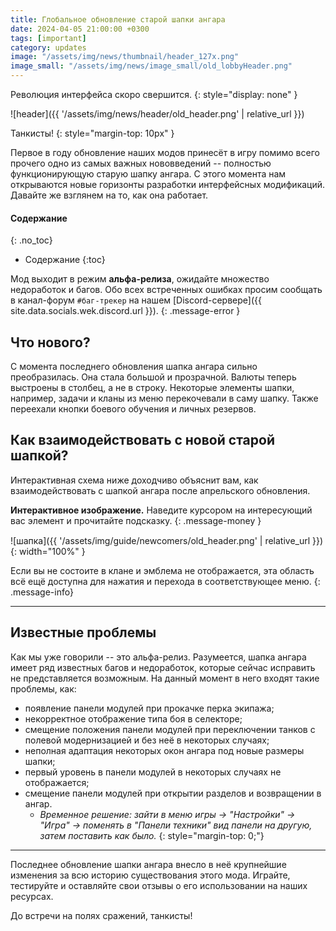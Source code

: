 ```yaml
---
title: Глобальное обновление старой шапки ангара
date: 2024-04-05 21:00:00 +0300
tags: [important]
category: updates
image: "/assets/img/news/thumbnail/header_127x.png"
image_small: "/assets/img/news/image_small/old_lobbyHeader.png"
---
```


Революция интерфейса скоро свершится.
{: style="display: none" }

![header]({{ '/assets/img/news/header/old_header.png' | relative_url }})

Танкисты!
{: style="margin-top: 10px" }

Первое в году обновление наших модов принесёт в игру помимо всего прочего одно из самых важных нововведений -- полностью функционирующую старую шапку ангара. С этого момента нам открываются новые горизонты разработки интерфейсных модификаций. Давайте же взглянем на то, как она работает.

#### Содержание
{: .no_toc}

- Содержание
{:toc}

Мод выходит в режим **альфа-релиза**, ожидайте множество недоработок и багов. Обо всех встреченных ошибках просим сообщать в канал-форум `#баг-трекер` на нашем [Discord-сервере]({{ site.data.socials.wek.discord.url }}).
{: .message-error }

## Что нового?

С момента последнего обновления шапка ангара сильно преобразилась. Она стала большой и прозрачной. Валюты теперь выстроены в столбец, а не в строку. Некоторые элементы шапки, например, задачи и кланы из меню перекочевали в саму шапку. Также переехали кнопки боевого обучения и личных резервов.

## Как взаимодействовать с новой старой шапкой?

Интерактивная схема ниже доходчиво объяснит вам, как взаимодействовать с шапкой ангара после апрельского обновления.

**Интерактивное изображение.** Наведите курсором на интересующий вас элемент и прочитайте подсказку.
{: .message-money }

<div class="diagram-tooltips">
  <div>
    <span tooltip="Это ваш игровой никнейм, при нажатии на него открывается современное окно профиля. Ниже находится статус вашего аккаунта." flow="down" style="top: -7px; left: 90px; padding: 0.5em 2.67em;"></span>
  </div>
  <div>
    <span tooltip="Кнопка создания взвода переехала в подменю выбора типа боя. При нажатии на данную кнопку создается окно взвода. Для каждого режима создается соответствующее окно." flow="down" style="top: 13px;left: -2px;padding: 1.1em 4.2em;"></span>
  </div>
  <div>
    <span tooltip="Иконка вашего клана. При нажатии на нее открывается современное окно клана." flow="left" style=" top: -86px; left: 106px; padding: 0.5em 0.48em;"></span>
    <span tooltip="Кнопка боевого обучения. При нажатии вас переносит на страницу руководства по игре прямо в клиенте." flow="right" style="top: -72px; left: -254px; padding: 0.8em 1.48em;"></span>
    <span tooltip="Кнопка боевых задач. При нажатии открывает страницу 'задач' в ангаре." flow="right" style="top: -72px; left: -352px; padding: 0.8em 1.88em;"></span>
  </div>
</div>

<style>
[tooltip] {
  position: relative;
}

[tooltip]::before,
[tooltip]::after {
  text-transform: none;
  font-size: .9em;
  line-height: 1;
  user-select: none;
  pointer-events: none;
  position: absolute;
  display: none;
  opacity: 0;
}
[tooltip]::before {
  content: '';
  border: 5px solid transparent;
  z-index: 1001;
}
[tooltip]::after {
    content: attr(tooltip);
    font: 12px "robotoregular", "Arial Narrow", Arial, sans-serif;
    min-width: 23em;
    max-width: 23em;
    white-space: normal;
    overflow: hidden;
    text-overflow: ellipsis;
    padding: 1ch 1.5ch;
    border-radius: .3ch;
    box-shadow: 0 1em 2em -0.5em rgba(0, 0, 0, 0.35);
    background: #333;
    color: #fff;
    z-index: 1000;
}

[tooltip]:hover::before,
[tooltip]:hover::after {
  display: block;
}

[tooltip='']::before,
[tooltip='']::after {
  display: none !important;
}

[tooltip]:not([flow])::before,
[tooltip][flow^="up"]::before {
  bottom: 100%;
  border-bottom-width: 0;
  border-top-color: #333;
}
[tooltip]:not([flow])::after,
[tooltip][flow^="up"]::after {
  bottom: calc(100% + 5px);
}
[tooltip]:not([flow])::before,
[tooltip]:not([flow])::after,
[tooltip][flow^="up"]::before,
[tooltip][flow^="up"]::after {
  left: 50%;
  transform: translate(-50%, -.5em);
}

[tooltip][flow^="down"]::before {
  top: 100%;
  border-top-width: 0;
  border-bottom-color: #333;
}
[tooltip][flow^="down"]::after {
  top: calc(100% + 5px);
}
[tooltip][flow^="down"]::before,
[tooltip][flow^="down"]::after {
  left: 50%;
  transform: translate(-50%, .5em);
}

[tooltip][flow^="left"]::before {
  top: 50%;
  border-right-width: 0;
  border-left-color: #333;
  left: calc(0em - 5px);
  transform: translate(-.5em, -50%);
}
[tooltip][flow^="left"]::after {
  top: 50%;
  right: calc(100% + 5px);
  transform: translate(-.5em, -50%);
}

[tooltip][flow^="right"]::before {
  top: 50%;
  border-left-width: 0;
  border-right-color: #333;
  right: calc(0em - 5px);
  transform: translate(.5em, -50%);
}
[tooltip][flow^="right"]::after {
  top: 50%;
  left: calc(100% + 5px);
  transform: translate(.5em, -50%);
}

@keyframes tooltips-vert {
  to {
    opacity: .9;
    transform: translate(-50%, 0);
  }
}

@keyframes tooltips-horz {
  to {
    opacity: .9;
    transform: translate(0, -50%);
  }
}

[tooltip]:not([flow]):hover::before,
[tooltip]:not([flow]):hover::after,
[tooltip][flow^="up"]:hover::before,
[tooltip][flow^="up"]:hover::after,
[tooltip][flow^="down"]:hover::before,
[tooltip][flow^="down"]:hover::after {
  animation: tooltips-vert 300ms ease-out forwards;
}
[tooltip][flow^="left"]:hover::before,
[tooltip][flow^="left"]:hover::after,
[tooltip][flow^="right"]:hover::before,
[tooltip][flow^="right"]:hover::after {
  animation: tooltips-horz 300ms ease-out forwards;
}
.diagram-tooltips {
  margin-bottom: -125px;
  display: flex;
  flex-direction: column;
  align-items: center;
  justify-content: center;
}
.diagram-tooltips div {
  text-align: center;
  color: #353539;
}
.diagram-tooltips span {
  padding: .5em 1em;
  margin: .5em;
  display: inline-block;
}
</style>

![шапка]({{ '/assets/img/guide/newcomers/old_header.png' | relative_url }}){: width="100%" }

Если вы не состоите в клане и эмблема не отображается, эта область всё ещё доступна для нажатия и перехода в соответствующее меню.
{: .message-info}

---

## Известные проблемы

Как мы уже говорили -- это альфа-релиз. Разумеется, шапка ангара имеет ряд известных багов и недоработок, которые сейчас исправить не представляется возможным. На данный момент в него входят такие проблемы, как:

- появление панели модулей при прокачке перка экипажа;
- некорректное отображение типа боя в селекторе;
- смещение положения панели модулей при переключении танков с полевой модернизацией и без неё в некоторых случаях;
- неполная адаптация некоторых окон ангара под новые размеры шапки;
- первый уровень в панели модулей в некоторых случаях не отображается;
- смещение панели модулей при открытии разделов и возвращении в ангар.  
  - *Временное решение: зайти в меню игры -> "Настройки" -> "Игра" -> поменять в "Панели техники" вид панели на другую, затем поставить как было.*
  {: style="margin-top: 0;"}

---

Последнее обновление шапки ангара внесло в неё крупнейшие изменения за всю историю существования этого мода. Играйте, тестируйте и оставляйте свои отзывы о его использовании на наших ресурсах.

До встречи на полях сражений, танкисты!
